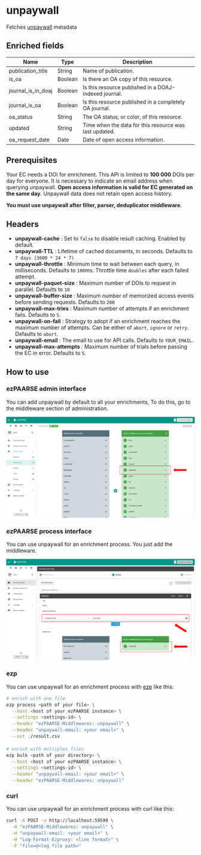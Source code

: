 # unpaywall

Fetches [unpaywall](https://www.unpaywall.org/) metadata

## Enriched fields

| Name | Type | Description |
| --- | --- | --- |
| publication_title | String | Name of publication. |
| is_oa | Boolean | Is there an OA copy of this resource. |
| journal_is_in_doaj | Boolean | Is this resource published in a DOAJ-indexed journal. |
| journal_is_oa | Boolean | Is this resource published in a completely OA journal. |
| oa_status | String | The OA status, or color, of this resource. |
| updated | String | Time when the data for this resource was last updated. |
| oa_request_date | Date | Date of open access information. |

## Prerequisites

Your EC needs a DOI for enrichment.
This API is limited to **100 000** DOIs per day for everyone. It is necessary to indicate an email address when querying unpaywall.
**Open access information is valid for EC generated on the same day**. Unpaywall data does not retain open access history.

**You must use unpaywall after filter, parser, deduplicator middleware.**

## Headers

+ **unpaywall-cache** : Set to ``false`` to disable result caching. Enabled by default.
+ **unpaywall-TTL** : Lifetime of cached documents, in seconds. Defaults to ``7 days (3600 * 24 * 7)``
+ **unpaywall-throttle** : Minimum time to wait between each query, in milliseconds. Defaults to ``100``ms. Throttle time ``doubles`` after each failed attempt.
+ **unpaywall-paquet-size** : Maximum number of DOIs to request in parallel. Defaults to ``10``
+ **unpaywall-buffer-size** : Maximum number of memorized access events before sending requests. Defaults to ``200``
+ **unpaywall-max-tries** : Maximum number of attempts if an enrichment fails. Defaults to ``5``.
+ **unpaywall-on-fail** : Strategy to adopt if an enrichment reaches the maximum number of attempts. Can be either of ``abort``, ``ignore`` or ``retry``. Defaults to ``abort``.
+ **unpaywall-email** : The email to use for API calls. Defaults to ``YOUR_EMAIL``.
+ **unpaywall-max-attempts** : Maximum number of trials before passing the EC in error. Defaults to ``5``.

## How to use

### ezPAARSE admin interface

You can add unpaywall by default to all your enrichments, To do this, go to the middleware section of administration.

![image](./docs/admin-interface.png)

### ezPAARSE process interface

You can use unpaywall for an enrichment process. You just add the middleware.

![image](./docs/process-interface.png)

### ezp

You can use unpaywall for an enrichment process with [ezp](https://github.com/ezpaarse-project/node-ezpaarse) like this:

```bash
# enrich with one file
ezp process <path of your file> \
  --host <host of your ezPAARSE instance> \
  --settings <settings-id> \
  --header "ezPAARSE-Middlewares: unpaywall" \
  --header "unpaywall-email: <your email>" \
  --out ./result.csv

# enrich with multiples files
ezp bulk <path of your directory> \
  --host <host of your ezPAARSE instance> \
  --settings <settings-id> \
  --header "unpaywall-email: <your email>" \
  --header "ezPAARSE-Middlewares: unpaywall" 

```

### curl

You can use unpaywall for an enrichment process with curl like this:

```bash
curl -X POST -v http://localhost:59599 \
  -H "ezPAARSE-Middlewares: unpaywall" \
  -H "unpaywall-email: <your email>" \
  -H "Log-Format-Ezproxy: <line format>" \
  -F "file=@<log file path>"

```